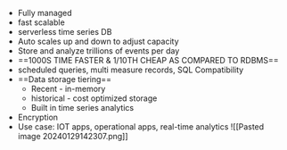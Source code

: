 - Fully managed 
- fast scalable 
- serverless time series DB
- Auto scales up and down to adjust capacity 
- Store and analyze trillions of events per day  
- ==1000S TIME FASTER & 1/10TH CHEAP AS COMPARED TO RDBMS==
- scheduled queries, multi measure records, SQL Compatibility 
- ==Data storage tiering== 
	- Recent - in-memory 
	- historical - cost optimized storage 
	- Built in time series analytics 
- Encryption 
- Use case: IOT apps, operational apps, real-time analytics
![[Pasted image 20240129142307.png]]